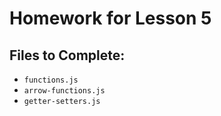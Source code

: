 # Homework for Lesson 5

## Files to Complete:

- `functions.js`
- `arrow-functions.js`
- `getter-setters.js`